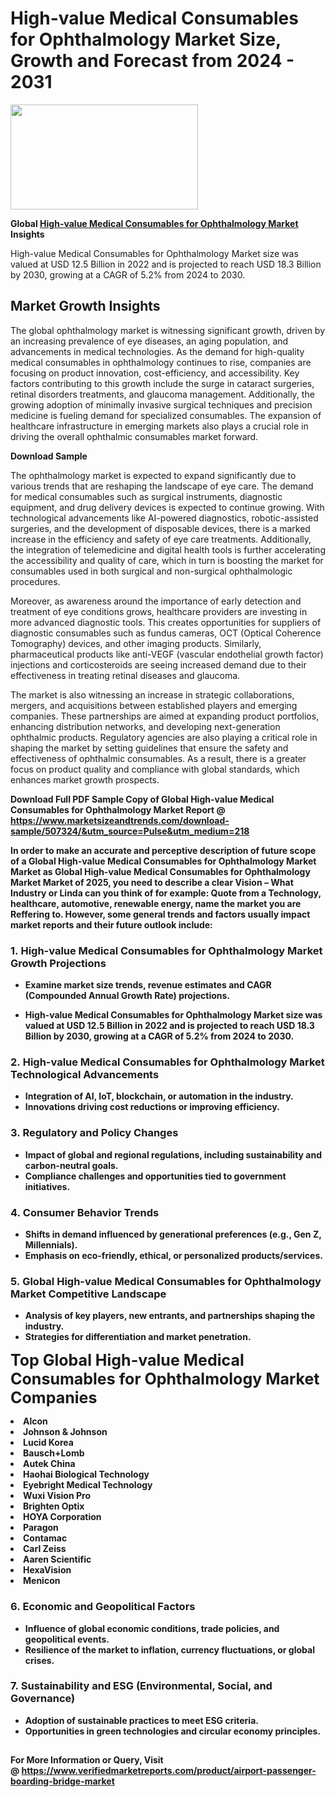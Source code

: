 <H1>High-value Medical Consumables for Ophthalmology Market Size, Growth and Forecast from 2024 - 2031</H1><img class="aligncenter size-medium wp-image-584254" src="https://thirdeyenews.in/wp-content/uploads/2024/09/Global-Market-Research-300x168.jpeg" alt="" width="300" height="168" /><p><strong>Global&nbsp;<a href="https://www.marketsizeandtrends.com/download-sample/507324/&amp;utm_source=Pulse&amp;utm_medium=218">High-value Medical Consumables for Ophthalmology Market</a> Insights</strong></p><p>High-value Medical Consumables for Ophthalmology Market size was valued at USD 12.5 Billion in 2022 and is projected to reach USD 18.3 Billion by 2030, growing at a CAGR of 5.2% from 2024 to 2030.</p><p><h2>Market Growth Insights</h2> <p>The global ophthalmology market is witnessing significant growth, driven by an increasing prevalence of eye diseases, an aging population, and advancements in medical technologies. As the demand for high-quality medical consumables in ophthalmology continues to rise, companies are focusing on product innovation, cost-efficiency, and accessibility. Key factors contributing to this growth include the surge in cataract surgeries, retinal disorders treatments, and glaucoma management. Additionally, the growing adoption of minimally invasive surgical techniques and precision medicine is fueling demand for specialized consumables. The expansion of healthcare infrastructure in emerging markets also plays a crucial role in driving the overall ophthalmic consumables market forward.</p> <p><strong>Download Sample</strong></p> <p>The ophthalmology market is expected to expand significantly due to various trends that are reshaping the landscape of eye care. The demand for medical consumables such as surgical instruments, diagnostic equipment, and drug delivery devices is expected to continue growing. With technological advancements like AI-powered diagnostics, robotic-assisted surgeries, and the development of disposable devices, there is a marked increase in the efficiency and safety of eye care treatments. Additionally, the integration of telemedicine and digital health tools is further accelerating the accessibility and quality of care, which in turn is boosting the market for consumables used in both surgical and non-surgical ophthalmologic procedures.</p> <p>Moreover, as awareness around the importance of early detection and treatment of eye conditions grows, healthcare providers are investing in more advanced diagnostic tools. This creates opportunities for suppliers of diagnostic consumables such as fundus cameras, OCT (Optical Coherence Tomography) devices, and other imaging products. Similarly, pharmaceutical products like anti-VEGF (vascular endothelial growth factor) injections and corticosteroids are seeing increased demand due to their effectiveness in treating retinal diseases and glaucoma.</p> <p>The market is also witnessing an increase in strategic collaborations, mergers, and acquisitions between established players and emerging companies. These partnerships are aimed at expanding product portfolios, enhancing distribution networks, and developing next-generation ophthalmic products. Regulatory agencies are also playing a critical role in shaping the market by setting guidelines that ensure the safety and effectiveness of ophthalmic consumables. As a result, there is a greater focus on product quality and compliance with global standards, which enhances market growth prospects.</p> <p><strong></p><p><span class=""><strong>Download Full PDF Sample Copy of Global High-value Medical Consumables for Ophthalmology Market Report</strong> @ <a href="https://www.marketsizeandtrends.com/download-sample/507324/&amp;utm_source=Pulse&amp;utm_medium=218" target="_blank">https://www.marketsizeandtrends.com/download-sample/507324/&amp;utm_source=Pulse&amp;utm_medium=218</a></span></p><p>In order to make an accurate and perceptive description of future scope of a Global&nbsp;High-value Medical Consumables for Ophthalmology Market Market as Global&nbsp;High-value Medical Consumables for Ophthalmology Market Market of 2025, you need to describe a clear Vision &ndash; What Industry or Linda can you think of for example: Quote from a Technology, healthcare, automotive, renewable energy, name the market you are Reffering to. However, some general trends and factors usually impact market reports and their future outlook include:</p><h3>1.&nbsp;<strong>High-value Medical Consumables for Ophthalmology Market Growth Projections</strong></h3><ul><li>Examine market size trends, revenue estimates and CAGR (Compounded Annual Growth Rate) projections.</li><li><p>High-value Medical Consumables for Ophthalmology Market size was valued at USD 12.5 Billion in 2022 and is projected to reach USD 18.3 Billion by 2030, growing at a CAGR of 5.2% from 2024 to 2030.</p></li></ul><h3>2.&nbsp;<strong>High-value Medical Consumables for Ophthalmology Market Technological Advancements</strong></h3><ul><li>Integration of AI, IoT, blockchain, or automation in the industry.</li><li>Innovations driving cost reductions or improving efficiency.</li></ul><h3>3.&nbsp;<strong>Regulatory and Policy Changes</strong></h3><ul><li>Impact of global and regional regulations, including sustainability and carbon-neutral goals.</li><li>Compliance challenges and opportunities tied to government initiatives.</li></ul><h3>4.&nbsp;<strong>Consumer Behavior Trends</strong></h3><ul><li>Shifts in demand influenced by generational preferences (e.g., Gen Z, Millennials).</li><li>Emphasis on eco-friendly, ethical, or personalized products/services.</li></ul><h3>5.&nbsp;<strong>Global High-value Medical Consumables for Ophthalmology Market Competitive Landscape</strong></h3><ul><li>Analysis of key players, new entrants, and partnerships shaping the industry.</li><li>Strategies for differentiation and market penetration.</li></ul><p data-pm-slice="1 1 []"><span style="color: inherit; font-family: inherit; font-size: 25px;">Top Global High-value Medical Consumables for Ophthalmology Market Companies</span></p><div class="" data-test-id=""><p><li>Alcon</li><li> Johnson & Johnson</li><li> Lucid Korea</li><li> Bausch+Lomb</li><li> Autek China</li><li> Haohai Biological Technology</li><li> Eyebright Medical Technology</li><li> Wuxi Vision Pro</li><li> Brighten Optix</li><li> HOYA Corporation</li><li> Paragon</li><li> Contamac</li><li> Carl Zeiss</li><li> Aaren Scientific</li><li> HexaVision</li><li> Menicon</li></p></div><h3>6.&nbsp;<strong>Economic and Geopolitical Factors</strong></h3><ul><li>Influence of global economic conditions, trade policies, and geopolitical events.</li><li>Resilience of the market to inflation, currency fluctuations, or global crises.</li></ul><h3>7.&nbsp;<strong>Sustainability and ESG (Environmental, Social, and Governance)</strong></h3><ul><li>Adoption of sustainable practices to meet ESG criteria.</li><li>Opportunities in green technologies and circular economy principles.</li></ul><h2><strong style="font-size: 14px;">For More Information or Query, Visit @&nbsp;</strong><a style="background-color: #ffffff; font-size: 14px;" href="https://www.marketsizeandtrends.com/report/high-value-medical-consumables-for-ophthalmology-market/" target="_blank">https://www.verifiedmarketreports.com/product/airport-passenger-boarding-bridge-market</a></h2>
